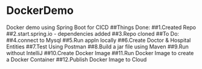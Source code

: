# DockerDemo
Docker demo using Spring Boot for CICD
##Things Done:
##1.Created Repo
##2.start.spring.io - dependencies added
##3.Repo cloned
##To Do:
##4.connect to Mysql
##5.Run appln locally
##6.Create Doctor & Hospital Entities
##7.Test Using Postman
##8.Build a jar file using Maven
##9.Run without IntelliJ
##10.Create Docker Image
##11.Run Docker Image to create a Docker Container
##12.Publish Docker Image to Cloud
